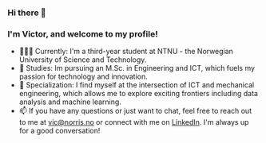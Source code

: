 ### Hi there 👋
### I'm Victor, and welcome to my profile!

- 👨🏻‍💻 Currently: I'm a third-year student at NTNU - the Norwegian University of Science and Technology.
- 🔬 Studies: Im pursuing an M.Sc. in Engineering and ICT, which fuels my passion for technology and innovation.
- 🦾 Specialization: I find myself at the intersection of ICT and mechanical engineering, which allows me to explore exciting frontiers including data analysis and machine learning. 
- 📫 If you have any questions or just want to chat, feel free to reach out to me at vic@norris.no or connect with me on [LinkedIn](https://www.linkedin.com/in/victor-w-t-norris-b58336107/). I'm always up for a good conversation!
